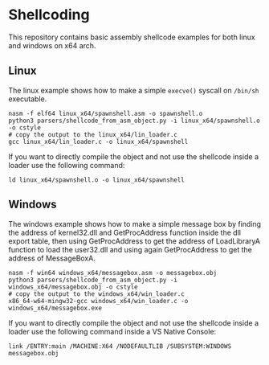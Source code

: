 # Shellcoding

This repository contains basic assembly shellcode examples for both linux and windows on x64 arch.

## Linux

The linux example shows how to make a simple `execve()` syscall on `/bin/sh` executable.

```
nasm -f elf64 linux_x64/spawnshell.asm -o spawnshell.o
python3 parsers/shellcode_from_asm_object.py -i linux_x64/spawnshell.o -o cstyle
# copy the output to the linux_x64/lin_loader.c
gcc linux_x64/lin_loader.c -o linux_x64/spawnshell
```

If you want to directly compile the object and not use the shellcode inside a loader use the following command:

`ld linux_x64/spawnshell.o -o linux_x64/spawnshell`

## Windows

The windows example shows how to make a simple message box by finding the address of kernel32.dll and GetProcAddress function inside the dll export table, then using GetProcAddress to get the address of LoadLibraryA function to load the user32.dll and using again GetProcAddress to get the address of MessageBoxA.

```
nasm -f win64 windows_x64/messagebox.asm -o messagebox.obj
python3 parsers/shellcode_from_asm_object.py -i windows_x64/messagebox.obj -o cstyle
# copy the output to the windows_x64/win_loader.c
x86_64-w64-mingw32-gcc windows_x64/win_loader.c -o windows_x64/messagebox.exe
```

If you want to directly compile the object and not use the shellcode inside a loader use the following command inside a VS Native Console:

`link /ENTRY:main /MACHINE:X64 /NODEFAULTLIB /SUBSYSTEM:WINDOWS messagebox.obj`
